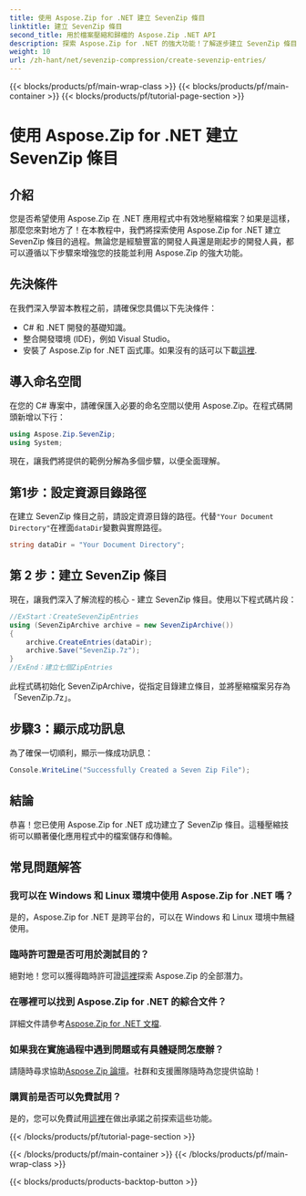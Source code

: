 ```yaml
---
title: 使用 Aspose.Zip for .NET 建立 SevenZip 條目
linktitle: 建立 SevenZip 條目
second_title: 用於檔案壓縮和歸檔的 Aspose.Zip .NET API
description: 探索 Aspose.Zip for .NET 的強大功能！了解逐步建立 SevenZip 條目。毫不費力地壓縮檔案。立即下載以獲得無縫的開發體驗。
weight: 10
url: /zh-hant/net/sevenzip-compression/create-sevenzip-entries/
---
```


{{< blocks/products/pf/main-wrap-class >}}
{{< blocks/products/pf/main-container >}}
{{< blocks/products/pf/tutorial-page-section >}}

# 使用 Aspose.Zip for .NET 建立 SevenZip 條目


## 介紹

您是否希望使用 Aspose.Zip 在 .NET 應用程式中有效地壓縮檔案？如果是這樣，那麼您來對地方了！在本教程中，我們將探索使用 Aspose.Zip for .NET 建立 SevenZip 條目的過程。無論您是經驗豐富的開發人員還是剛起步的開發人員，都可以遵循以下步驟來增強您的技能並利用 Aspose.Zip 的強大功能。

## 先決條件

在我們深入學習本教程之前，請確保您具備以下先決條件：

- C# 和 .NET 開發的基礎知識。
- 整合開發環境 (IDE)，例如 Visual Studio。
- 安裝了 Aspose.Zip for .NET 函式庫。如果沒有的話可以下載[這裡](https://releases.aspose.com/zip/net/).

## 導入命名空間

在您的 C# 專案中，請確保匯入必要的命名空間以使用 Aspose.Zip。在程式碼開頭新增以下行：

```csharp
using Aspose.Zip.SevenZip;
using System;
```

現在，讓我們將提供的範例分解為多個步驟，以便全面理解。

## 第1步：設定資源目錄路徑

在建立 SevenZip 條目之前，請設定資源目錄的路徑。代替`"Your Document Directory"`在裡面`dataDir`變數與實際路徑。

```csharp
string dataDir = "Your Document Directory";
```

## 第 2 步：建立 SevenZip 條目

現在，讓我們深入了解流程的核心 - 建立 SevenZip 條目。使用以下程式碼片段：

```csharp
//ExStart：CreateSevenZipEntries
using (SevenZipArchive archive = new SevenZipArchive())
{
    archive.CreateEntries(dataDir);
    archive.Save("SevenZip.7z");
}
//ExEnd：建立七個ZipEntries
```

此程式碼初始化 SevenZipArchive，從指定目錄建立條目，並將壓縮檔案另存為「SevenZip.7z」。

## 步驟3：顯示成功訊息

為了確保一切順利，顯示一條成功訊息：

```csharp
Console.WriteLine("Successfully Created a Seven Zip File");
```

## 結論

恭喜！您已使用 Aspose.Zip for .NET 成功建立了 SevenZip 條目。這種壓縮技術可以顯著優化應用程式中的檔案儲存和傳輸。

## 常見問題解答

### 我可以在 Windows 和 Linux 環境中使用 Aspose.Zip for .NET 嗎？
是的，Aspose.Zip for .NET 是跨平台的，可以在 Windows 和 Linux 環境中無縫使用。

### 臨時許可證是否可用於測試目的？
絕對地！您可以獲得臨時許可證[這裡](https://purchase.aspose.com/temporary-license/)探索 Aspose.Zip 的全部潛力。

### 在哪裡可以找到 Aspose.Zip for .NET 的綜合文件？
詳細文件請參考[Aspose.Zip for .NET 文檔](https://reference.aspose.com/zip/net/).

### 如果我在實施過程中遇到問題或有具體疑問怎麼辦？
請隨時尋求協助[Aspose.Zip 論壇](https://forum.aspose.com/c/zip/37)。社群和支援團隊隨時為您提供協助！

### 購買前是否可以免費試用？
是的，您可以免費試用[這裡](https://releases.aspose.com/)在做出承諾之前探索這些功能。

{{< /blocks/products/pf/tutorial-page-section >}}

{{< /blocks/products/pf/main-container >}}
{{< /blocks/products/pf/main-wrap-class >}}

{{< blocks/products/products-backtop-button >}}
